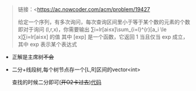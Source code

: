 > 链接：<https://ac.nowcoder.com/acm/problem/19427
>
> 给定一个序列，有多次询问，每次查询区间里小于等于某个数的元素的个数
>  即对于询问 (l,r,x)，你需要输出 ∑i=lr[ai≤x]\sum_{i=l}^{r}[a_i \le x]∑i=lr[ai≤x] 的值
>  其中 [exp] 是一个函数，它返回 1 当且仅当 exp 成立，其中 exp 表示某个表达式

* 正解是主席树~~不会~~

* 二分+线段树,每个树节点存一个[L,R]区间的vector\<int\>

  查找的时候二分即可(~~开O2卡过去~~)[代码](/home/majiao/my_mount/Xubuntu_Work_Space/From_Xubuntu/codeTest_2019_2_21/刷题/笔记/线段树笔记/代码/牛客换个角度思考)